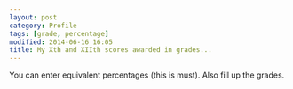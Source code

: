 ```yaml
---
layout: post
category: Profile
tags: [grade, percentage]
modified: 2014-06-16 16:05
title: My Xth and XIIth scores awarded in grades...
---
```




You can enter equivalent percentages (this is must). Also fill up the grades.

